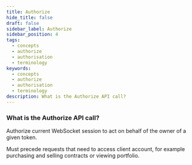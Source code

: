 ```yaml
---
title: Authorize
hide_title: false
draft: false
sidebar_label: Authorize
sidebar_position: 4
tags:
  - concepts
  - authorize
  - authorisation
  - terminology
keywords:
  - concepts
  - authorize
  - authorisation
  - terminology
description: What is the Authorize API call?
---
```


### What is the Authorize API call?

Authorize current WebSocket session to act on behalf of the owner of a given token. 

Must precede requests that need to access client account, for example purchasing and selling contracts or viewing portfolio.
